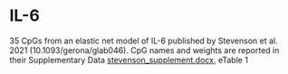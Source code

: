 # IL-6

35 CpGs from an elastic net model of IL-6 published by Stevenson et al. 2021 (10.1093/gerona/glab046). CpG names and weights are reported in their Supplementary Data [stevenson_supplement.docx](stevenson_supplement.docx), eTable 1
